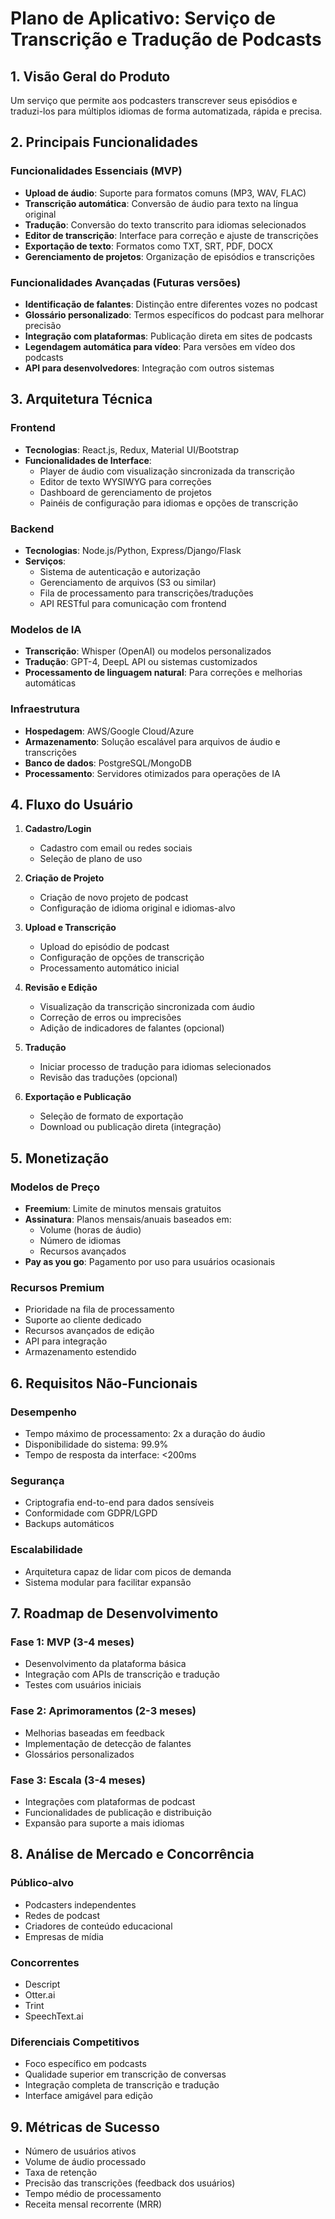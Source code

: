 # Plano de Aplicativo: Serviço de Transcrição e Tradução de Podcasts

## 1. Visão Geral do Produto
Um serviço que permite aos podcasters transcrever seus episódios e traduzi-los para múltiplos idiomas de forma automatizada, rápida e precisa.

## 2. Principais Funcionalidades

### Funcionalidades Essenciais (MVP)
- **Upload de áudio**: Suporte para formatos comuns (MP3, WAV, FLAC)
- **Transcrição automática**: Conversão de áudio para texto na língua original
- **Tradução**: Conversão do texto transcrito para idiomas selecionados
- **Editor de transcrição**: Interface para correção e ajuste de transcrições
- **Exportação de texto**: Formatos como TXT, SRT, PDF, DOCX
- **Gerenciamento de projetos**: Organização de episódios e transcrições

### Funcionalidades Avançadas (Futuras versões)
- **Identificação de falantes**: Distinção entre diferentes vozes no podcast
- **Glossário personalizado**: Termos específicos do podcast para melhorar precisão
- **Integração com plataformas**: Publicação direta em sites de podcasts
- **Legendagem automática para vídeo**: Para versões em vídeo dos podcasts
- **API para desenvolvedores**: Integração com outros sistemas

## 3. Arquitetura Técnica

### Frontend
- **Tecnologias**: React.js, Redux, Material UI/Bootstrap
- **Funcionalidades de Interface**:
  - Player de áudio com visualização sincronizada da transcrição
  - Editor de texto WYSIWYG para correções
  - Dashboard de gerenciamento de projetos
  - Painéis de configuração para idiomas e opções de transcrição

### Backend
- **Tecnologias**: Node.js/Python, Express/Django/Flask
- **Serviços**:
  - Sistema de autenticação e autorização
  - Gerenciamento de arquivos (S3 ou similar)
  - Fila de processamento para transcrições/traduções
  - API RESTful para comunicação com frontend

### Modelos de IA
- **Transcrição**: Whisper (OpenAI) ou modelos personalizados
- **Tradução**: GPT-4, DeepL API ou sistemas customizados
- **Processamento de linguagem natural**: Para correções e melhorias automáticas

### Infraestrutura
- **Hospedagem**: AWS/Google Cloud/Azure
- **Armazenamento**: Solução escalável para arquivos de áudio e transcrições
- **Banco de dados**: PostgreSQL/MongoDB
- **Processamento**: Servidores otimizados para operações de IA

## 4. Fluxo do Usuário

1. **Cadastro/Login**
   - Cadastro com email ou redes sociais
   - Seleção de plano de uso

2. **Criação de Projeto**
   - Criação de novo projeto de podcast
   - Configuração de idioma original e idiomas-alvo

3. **Upload e Transcrição**
   - Upload do episódio de podcast
   - Configuração de opções de transcrição
   - Processamento automático inicial

4. **Revisão e Edição**
   - Visualização da transcrição sincronizada com áudio
   - Correção de erros ou imprecisões
   - Adição de indicadores de falantes (opcional)

5. **Tradução**
   - Iniciar processo de tradução para idiomas selecionados
   - Revisão das traduções (opcional)

6. **Exportação e Publicação**
   - Seleção de formato de exportação
   - Download ou publicação direta (integração)

## 5. Monetização

### Modelos de Preço
- **Freemium**: Limite de minutos mensais gratuitos
- **Assinatura**: Planos mensais/anuais baseados em:
  - Volume (horas de áudio)
  - Número de idiomas
  - Recursos avançados
- **Pay as you go**: Pagamento por uso para usuários ocasionais

### Recursos Premium
- Prioridade na fila de processamento
- Suporte ao cliente dedicado
- Recursos avançados de edição
- API para integração
- Armazenamento estendido

## 6. Requisitos Não-Funcionais

### Desempenho
- Tempo máximo de processamento: 2x a duração do áudio
- Disponibilidade do sistema: 99.9%
- Tempo de resposta da interface: <200ms

### Segurança
- Criptografia end-to-end para dados sensíveis
- Conformidade com GDPR/LGPD
- Backups automáticos

### Escalabilidade
- Arquitetura capaz de lidar com picos de demanda
- Sistema modular para facilitar expansão

## 7. Roadmap de Desenvolvimento

### Fase 1: MVP (3-4 meses)
- Desenvolvimento da plataforma básica
- Integração com APIs de transcrição e tradução
- Testes com usuários iniciais

### Fase 2: Aprimoramentos (2-3 meses)
- Melhorias baseadas em feedback
- Implementação de detecção de falantes
- Glossários personalizados

### Fase 3: Escala (3-4 meses)
- Integrações com plataformas de podcast
- Funcionalidades de publicação e distribuição
- Expansão para suporte a mais idiomas

## 8. Análise de Mercado e Concorrência

### Público-alvo
- Podcasters independentes
- Redes de podcast
- Criadores de conteúdo educacional
- Empresas de mídia

### Concorrentes
- Descript
- Otter.ai
- Trint
- SpeechText.ai

### Diferenciais Competitivos
- Foco específico em podcasts
- Qualidade superior em transcrição de conversas
- Integração completa de transcrição e tradução
- Interface amigável para edição

## 9. Métricas de Sucesso

- Número de usuários ativos
- Volume de áudio processado
- Taxa de retenção
- Precisão das transcrições (feedback dos usuários)
- Tempo médio de processamento
- Receita mensal recorrente (MRR)
